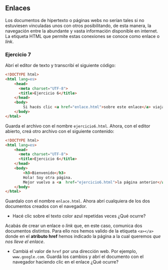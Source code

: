 ## Enlaces
Los documentos de hipertexto o páginas webs no serían tales si no estuviesen vinculadas unos con otros posibilitando, de esta manera, la navegación entre la abundante y vasta información disponible en internet. La etiqueta HTML que permite estas conexiones se conoce como enlace o _link_. 

### Ejercicio 7
Abrí el editor de texto y transcribí el siguiente código: 

```html
<!DOCTYPE html>
<html lang=es>
    <head>
      <meta charset="UTF-8">
      <title>Ejercicio 6</title>
    </head>
    <body>
		Si hacés clic <a href="enlace.html">sobre este enlace</a> viajarás hacia otra dimesión. 
    </body>
</html>
```
Guarda el archivo con el nombre `ejercicio6.html`. Ahora, con el editor abierto, creá otro archivo con el siguiente contenido: 

```html
<!DOCTYPE html>
<html lang=es>
    <head>
      <meta charset="UTF-8">
      <title>Ejercicio 6</title>
    </head>
    <body>
    	<h3>Bienvenido</h3>
		Hola! Soy otra página. 
		Mejor vuelvo a <a  href="ejercicio6.html">la página anterior</a>. 		  Chau! 
    </body>
</html>
```
Guardalo con el nombre `enlace.html`.  Ahora abrí cualquiera de los dos documentos creados con el navegador. 

* Hacé clic sobre el texto color azul repetidas veces ¿Qué ocurre? 

Acabás de crear un enlace o _link_ que, en este caso, comunica dos documentos distintos. Para ello nos hemos valido de la etiqueta `<a></a>` donde en el **atributo href** hemos indicado la página a la cual queremos _que nos lleve el enlace_. 

* Cambiá el valor de `href` por una dirección web. Por ejemplo, `www.google.com`.  Guardá los cambios y abrí el documento con el navegador haciendo clic en el enlace ¿Qué ocurre?